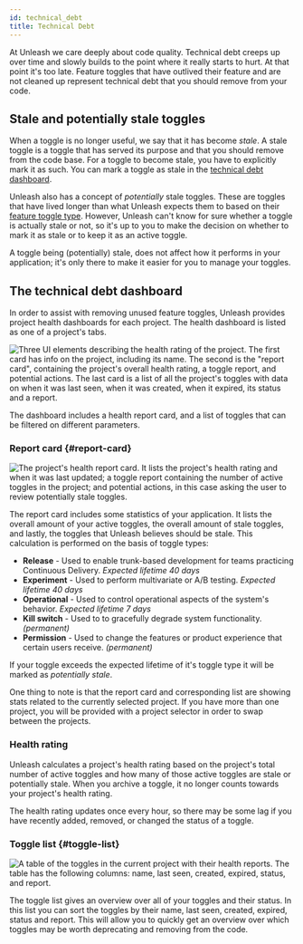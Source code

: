 ```yaml
---
id: technical_debt
title: Technical Debt
---
```


At Unleash we care deeply about code quality. Technical debt creeps up over time and slowly builds to the point where it really starts to hurt. At that point it's too late. Feature toggles that have outlived their feature and are not cleaned up represent technical debt that you should remove from your code.

## Stale and potentially stale toggles

When a toggle is no longer useful, we say that it has become _stale_. A stale toggle is a toggle that has served its purpose and that you should remove from the code base. For a toggle to become stale, you have to explicitly mark it as such. You can mark a toggle as stale in the [technical debt dashboard](#the-technical-debt-dashboard).

Unleash also has a concept of _potentially_ stale toggles. These are toggles that have lived longer than what Unleash expects them to based on their [feature toggle type](../reference/feature-toggle-types.md). However, Unleash can't know for sure whether a toggle is actually stale or not, so it's up to you to make the decision on whether to mark it as stale or to keep it as an active toggle.

A toggle being (potentially) stale, does not affect how it performs in your application; it's only there to make it easier for you to manage your toggles.

## The technical debt dashboard

In order to assist with removing unused feature toggles, Unleash provides project health dashboards for each project. The health dashboard is listed as one of a project's tabs.

![Three UI elements describing the health rating of the project. The first card has info on the project, including its name. The second is the "report card", containing the project's overall health rating, a toggle report, and potential actions. The last card is a list of all the project's toggles with data on when it was last seen, when it was created, when it expired, its status and a report.](/img/reporting.png)

The dashboard includes a health report card, and a list of toggles that can be filtered on different parameters.

### Report card {#report-card}

![The project's health report card. It lists the project's health rating and when it was last updated; a toggle report containing the number of active toggles in the project; and potential actions, in this case asking the user to review potentially stale toggles.](/img/reportcard.png)

The report card includes some statistics of your application. It lists the overall amount of your active toggles, the overall amount of stale toggles, and lastly, the toggles that Unleash believes should be stale. This calculation is performed on the basis of toggle types:

- **Release** - Used to enable trunk-based development for teams practicing Continuous Delivery. _Expected lifetime 40 days_
- **Experiment** - Used to perform multivariate or A/B testing. _Expected lifetime 40 days_
- **Operational** - Used to control operational aspects of the system's behavior. _Expected lifetime 7 days_
- **Kill switch** - Used to to gracefully degrade system functionality. _(permanent)_
- **Permission** - Used to change the features or product experience that certain users receive. _(permanent)_

If your toggle exceeds the expected lifetime of it's toggle type it will be marked as _potentially stale_.

One thing to note is that the report card and corresponding list are showing stats related to the currently selected project. If you have more than one project, you will be provided with a project selector in order to swap between the projects.

### Health rating

Unleash calculates a project's health rating based on the project's total number of active toggles and how many of those active toggles are stale or potentially stale. When you archive a toggle, it no longer counts towards your project's health rating.

The health rating updates once every hour, so there may be some lag if you have recently added, removed, or changed the status of a toggle.

### Toggle list {#toggle-list}

![A table of the toggles in the current project with their health reports. The table has the following columns: name, last seen, created, expired, status, and report.](/img/togglelist.png)

The toggle list gives an overview over all of your toggles and their status. In this list you can sort the toggles by their name, last seen, created, expired, status and report. This will allow you to quickly get an overview over which toggles may be worth deprecating and removing from the code.
